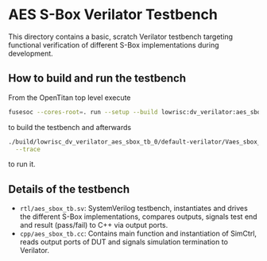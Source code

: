 AES S-Box Verilator Testbench
=============================

This directory contains a basic, scratch Verilator testbench targeting
functional verification of different S-Box implementations during
development.

How to build and run the testbench
----------------------------------

From the OpenTitan top level execute

   ```sh
   fusesoc --cores-root=. run --setup --build lowrisc:dv_verilator:aes_sbox_tb
   ```
to build the testbench and afterwards

   ```sh
   ./build/lowrisc_dv_verilator_aes_sbox_tb_0/default-verilator/Vaes_sbox_tb \
     --trace
   ```
to run it.

Details of the testbench
------------------------

- `rtl/aes_sbox_tb.sv`: SystemVerilog testbench, instantiates and drives the
  different S-Box implementations, compares outputs, signals test end and
  result (pass/fail) to C++ via output ports.
- `cpp/aes_sbox_tb.cc`: Contains main function and instantiation of SimCtrl,
  reads output ports of DUT and signals simulation termination to Verilator.
